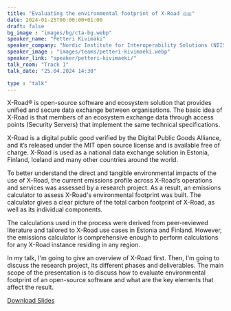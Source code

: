 ```yaml
---
title: "Evaluating the environmental footprint of X-Road 🇬🇧"
date: 2024-01-25T00:00:00+01:00
draft: false
bg_image : "images/bg/cta-bg.webp"
speaker_name: "Petteri Kivimäki"
speaker_company: "Nordic Institute for Interoperability Solutions (NIIS)"
speaker_image : "images/teams/petteri-kivimaeki.webp"
speaker_link: "speaker/petteri-kivimaeki/"
talk_room: "Track 1"
talk_date: "25.04.2024 14:30"

type : "talk"
---
```


X-Road® is open-source software and ecosystem solution that provides unified and secure data exchange between organisations. The basic idea of X-Road is that members of an ecosystem exchange data through access points (Security Servers) that implement the same technical specifications.

X-Road is a digital public good verified by the Digital Public Goods Alliance, and it’s released under the MIT open source license and is available free of charge. X-Road is used as a national data exchange solution in Estonia, Finland, Iceland and many other countries around the world.

To better understand the direct and tangible environmental impacts of the use of X-Road, the current emissions profile across X-Road’s operations and services was assessed by a research project. As a result, an emissions calculator to assess X-Road's environmental footprint was built. The calculator gives a clear picture of the total carbon footprint of X-Road, as well as its individual components.

The calculations used in the process were derived from peer-reviewed literature and tailored to X-Road use cases in Estonia and Finland. However, the emissions calculator is comprehensive enough to perform calculations for any X-Road instance residing in any region.

In my talk, I'm going to give an overview of X-Road first. Then, I'm going to discuss the research project, its different phases and deliverables. The main scope of the presentation is to discuss how to evaluate environmental footprint of an open-source software and what are the key elements that affect the result.

[<i class='tf-ion-android-download'></i> Download Slides](/files/slides/Petteri_Kivimaeki-Evaluating_the_Environmental_Footprint_of_X-Road.pdf)

